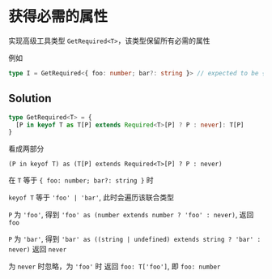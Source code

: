 # 获得必需的属性

实现高级工具类型 `GetRequired<T>`，该类型保留所有必需的属性

例如

```ts
type I = GetRequired<{ foo: number; bar?: string }> // expected to be { foo: number }
```

## Solution

```ts
type GetRequired<T> = {
  [P in keyof T as T[P] extends Required<T>[P] ? P : never]: T[P]
}
```

看成两部分

`(P in keyof T) as (T[P] extends Required<T>[P] ? P : never)`

在 `T` 等于 `{ foo: number; bar?: string }` 时

`keyof T` 等于 `'foo' | 'bar'`, 此时会遍历该联合类型

`P` 为 `'foo'`, 得到 `'foo' as (number extends number ? 'foo' : never)`, 返回 `foo`

`P` 为 `'bar'`, 得到 `'bar' as ((string | undefined) extends string ? 'bar' : never)` 返回 `never`

为 `never` 时忽略，为 `'foo'` 时 返回 `foo: T['foo']`, 即 `foo: number`
